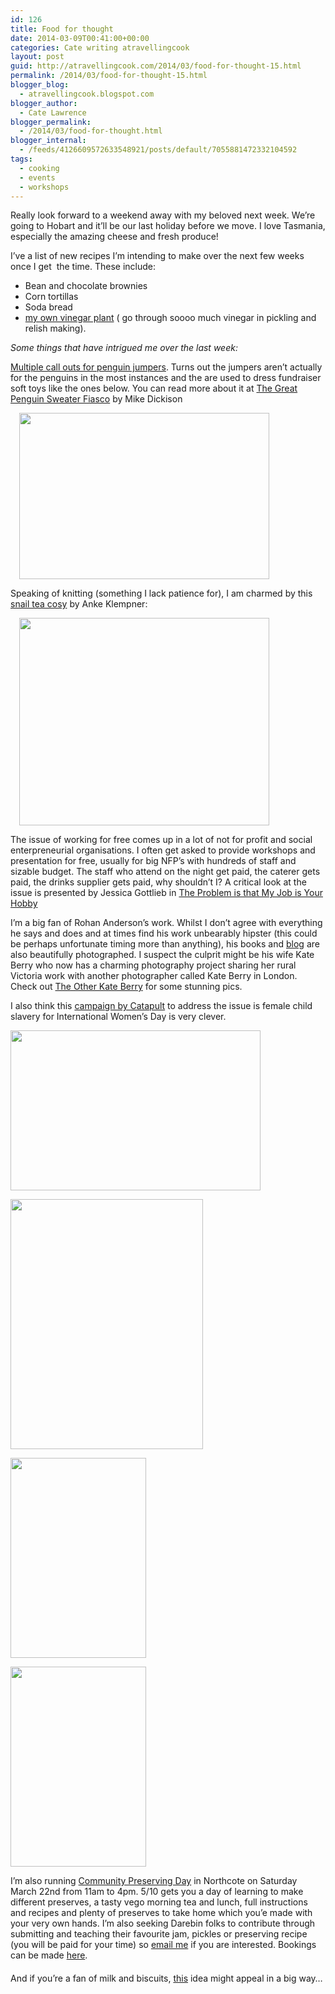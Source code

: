 ```yaml
---
id: 126
title: Food for thought
date: 2014-03-09T00:41:00+00:00
categories: Cate writing atravellingcook
layout: post
guid: http://atravellingcook.com/2014/03/food-for-thought-15.html
permalink: /2014/03/food-for-thought-15.html
blogger_blog:
  - atravellingcook.blogspot.com
blogger_author:
  - Cate Lawrence
blogger_permalink:
  - /2014/03/food-for-thought.html
blogger_internal:
  - /feeds/4126609572633548921/posts/default/7055881472332104592
tags:
  - cooking
  - events
  - workshops
---
```

Really look forward to a weekend away with my beloved next week. We&#8217;re going to Hobart and it&#8217;ll be our last holiday before we move. I love Tasmania, especially the amazing cheese and fresh produce!



I&#8217;ve a list of new recipes I&#8217;m intending to make over the next few weeks once I get  the time. These include:

  * Bean and chocolate brownies
  * Corn tortillas
  * Soda bread
  * [my own vinegar plant](http://down---to---earth.blogspot.com.au/%20raw%20unpasteurised%20vinegar) ( go through soooo much vinegar in pickling and relish making).


  <i>Some things that have intrigued me over the last week:</i>






  <a href="http://metro.co.uk/2014/03/07/wanted-volunteers-to-knit-little-woolly-jumpers-for-poorly-penguins-4445647/">Multiple call outs for penguin jumpers</a>. Turns out the jumpers aren&#8217;t actually for the penguins in the most instances and the are used to dress fundraiser soft toys like the ones below. You can read more about it at <a href="http://www.giantflightlessbirds.com/2011/10/the-great-penguin-sweater-fiasco/">The Great Penguin Sweater Fiasco</a> by Mike Dickison


<a style="margin-left: 1em; margin-right: 1em; text-align: center;" href="http://1.bp.blogspot.com/-O9oTT_DSr7Y/Uxq1YD1nouI/AAAAAAAAIVA/OD3P5r7kELc/s1600/penguin-foundation-phillip-island.jpg"><img src="http://1.bp.blogspot.com/-O9oTT_DSr7Y/Uxq1YD1nouI/AAAAAAAAIVA/OD3P5r7kELc/s1600/penguin-foundation-phillip-island.jpg" alt="" width="400" height="266" border="0" /></a>

Speaking of knitting (something I lack patience for), I am charmed by this [snail tea cosy](http://www.ravelry.com/patterns/library/snail-tea-cosy) by Anke Klempner:

<a style="margin-left: 1em; margin-right: 1em; text-align: center;" href="http://1.bp.blogspot.com/-pzLjsnyXTTg/Uxq1Zi9wmWI/AAAAAAAAIVI/J4b2eVuIkLA/s1600/red_snail_whole_medium2.jpg"><img src="http://1.bp.blogspot.com/-pzLjsnyXTTg/Uxq1Zi9wmWI/AAAAAAAAIVI/J4b2eVuIkLA/s1600/red_snail_whole_medium2.jpg" alt="" width="400" height="332" border="0" /></a>

The issue of working for free comes up in a lot of not for profit and social enterpreneurial organisations. I often get asked to provide workshops and presentation for free, usually for big NFP&#8217;s with hundreds of staff and sizable budget. The staff who attend on the night get paid, the caterer gets paid, the drinks supplier gets paid, why shouldn&#8217;t I? A critical look at the issue is presented by Jessica Gottlieb in [The Problem is that My Job is Your Hobby](http://jessicagottlieb.com/2014/03/the-problem-is-that-my-job-is-your-hobby/)

I&#8217;m a big fan of Rohan Anderson&#8217;s work. Whilst I don&#8217;t agree with everything he says and does and at times find his work unbearably hipster (this could be perhaps unfortunate timing more than anything), his books and [blog](http://wholelarderlove.com/) are also beautifully photographed. I suspect the culprit might be his wife Kate Berry who now has a charming photography project sharing her rural Victoria work with another photographer called Kate Berry in London. Check out [The Other Kate Berry](http://www.theotherkateberry.com/) for some stunning pics.

I also think this [campaign by Catapult](http://www.catapult.org/coverstories/) to address the issue is female child slavery for International Women&#8217;s Day is very clever.


  <a  href="http://3.bp.blogspot.com/-cBE-cpfsRHM/Uxq1WBAqlEI/AAAAAAAAIU0/kLdtT8FFheU/s1600/3027281-inline-i-1-child-bride.jpg"><img src="http://3.bp.blogspot.com/-cBE-cpfsRHM/Uxq1WBAqlEI/AAAAAAAAIU0/kLdtT8FFheU/s1600/3027281-inline-i-1-child-bride.jpg" alt="" width="400" height="256" border="0" /></a>



  <a  href="http://2.bp.blogspot.com/-O0an6RswL9c/Uxq1VrGE7xI/AAAAAAAAIUw/acrQXqVweKE/s1600/3027281-slide-s-3-child-bride.jpg"><img src="http://2.bp.blogspot.com/-O0an6RswL9c/Uxq1VrGE7xI/AAAAAAAAIUw/acrQXqVweKE/s1600/3027281-slide-s-3-child-bride.jpg" alt="" width="308" height="400" border="0" /></a>









  <a  href="http://1.bp.blogspot.com/-KQ-nz0SB4rE/UxuqOTIT7gI/AAAAAAAAIVg/LK0uQAwQ8aQ/s1600/6205406667_540c0692b8_o.jpg"><img src="http://1.bp.blogspot.com/-KQ-nz0SB4rE/UxuqOTIT7gI/AAAAAAAAIVg/LK0uQAwQ8aQ/s1600/6205406667_540c0692b8_o.jpg" alt="" width="217" height="320" border="0" /></a>









  <a  href="http://2.bp.blogspot.com/-f__79oiKngM/UxuqPacY54I/AAAAAAAAIVo/93SEYdzmjpQ/s1600/6205925936_823571a33f_o.jpg"><img src="http://2.bp.blogspot.com/-f__79oiKngM/UxuqPacY54I/AAAAAAAAIVo/93SEYdzmjpQ/s1600/6205925936_823571a33f_o.jpg" alt="" width="217" height="320" border="0" /></a>






  I&#8217;m also running <a href="http://greenrenters.org/civicrm/event/info?reset=1&id=447">Community Preserving Day</a> in Northcote on Saturday March 22nd from 11am to 4pm. $5/$10 gets you a day of learning to make different preserves, a tasty vego morning tea and lunch, full instructions and recipes and plenty of preserves to take home which you&#8217;e made with your very own hands. I&#8217;m also seeking Darebin folks to contribute through submitting and teaching their favourite jam, pickles or preserving recipe (you will be paid for your time) so <a href="mailto:cate@greenrenters.org">email me</a> if you are interested. Bookings can be made <a href="http://greenrenters.org/civicrm/event/info?reset=1&id=447">here</a>.



<figure style="background-color: white; box-sizing: border-box; color: #222222; font-family: MuseoSans, Helvetica, Arial, sans-serif; font-size: 14px; line-height: 14px; margin: 0px 0px 20px; position: relative;"></figure> 




<div style="clear: both;">
  And if you&#8217;re a fan of milk and biscuits, <a href="http://www.fastcocreate.com/3027401/cronut-inventor-says-his-mind-melting-sxsw-milk-and-cookie-shots-are-coming-to-ny">this</a> idea might appeal in a big way&#8230;

